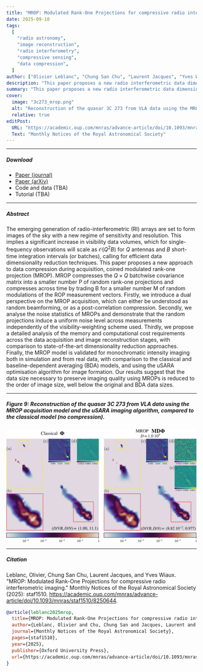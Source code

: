 ```yaml
---
title: "MROP: Modulated Rank-One Projections for compressive radio interferometric imaging"
date: 2025-09-10
tags:
  [
    "radio astronomy",
    "image reconstruction",
    "radio interferometry",
    "compressive sensing",
    "data compression",
  ]
author: ["Olivier Leblanc", "Chung San Chu", "Laurent Jacques", "Yves Wiaux"]
description: "This paper proposes a new radio interferometric data dimensionality reduction scheme, coined Modulated Rank-One Projection, with validation on both simulated and real VLA data in comparison to classical and BDA models. Published in Monthly Notices of the Royal Astronomical Society, 2025"
summary: "This paper proposes a new radio interferometric data dimensionality reduction scheme, coined Modulated Rank-One Projection, with validation on both simulated and real VLA data in comparison to classical and BDA models."
cover:
  image: "3c273_mrop.png"
  alt: "Reconstruction of the quasar 3C 273 from VLA data using the MROP acquisition model and the uSARA imaging algorithm, compared to the classical model (no compression)."
  relative: true
editPost:
  URL: "https://academic.oup.com/mnras/advance-article/doi/10.1093/mnras/staf1510/8250644"
  Text: "Monthly Notices of the Royal Astronomical Society"
---
```


---

##### Download

- [Paper (journal)](https://academic.oup.com/mnras/advance-article/doi/10.1093/mnras/staf1510/8250644)
- [Paper (arXiv)](https://arxiv.org/abs/2504.18446)
- Code and data (TBA)
- Tutorial (TBA)

---

##### Abstract

The emerging generation of radio-interferometric (RI) arrays are set to form images of the sky with a new regime of sensitivity and resolution. This implies a significant increase in visibility data volumes, which for single-frequency observations will scale as $\mathcal{O}(Q^2B)$ for $Q$ antennas and $B$ short-time integration intervals (or batches), calling for efficient data dimensionality reduction techniques. This paper proposes a new approach to data compression during acquisition, coined modulated rank-one projection (MROP). MROP compresses the $Q\times Q$ batchwise covariance matrix into a smaller number P of random rank-one projections and compresses across time by trading B for a smaller number M of random modulations of the ROP measurement vectors. Firstly, we introduce a dual perspective on the MROP acquisition, which can either be understood as random beamforming, or as a post-correlation compression. Secondly, we analyse the noise statistics of MROPs and demonstrate that the random projections induce a uniform noise level across measurements independently of the visibility-weighting scheme used. Thirdly, we propose a detailed analysis of the memory and computational cost requirements across the data acquisition and image reconstruction stages, with comparison to state-of-the-art dimensionality reduction approaches. Finally, the MROP model is validated for monochromatic intensity imaging both in simulation and from real data, with comparison to the classical and baseline-dependent averaging (BDA) models, and using the uSARA optimisation algorithm for image formation. Our results suggest that the data size necessary to preserve imaging quality using MROPs is reduced to the order of image size, well below the original and BDA data sizes.

---

##### Figure 9: Reconstruction of the quasar 3C 273 from VLA data using the MROP acquisition model and the uSARA imaging algorithm, compared to the classical model (no compression).

![](3c273_mrop.png)

---

##### Citation

Leblanc, Olivier, Chung San Chu, Laurent Jacques, and Yves Wiaux. "MROP: Modulated Rank-One Projections for compressive radio interferometric imaging." Monthly Notices of the Royal Astronomical Society (2025): staf1510. https://academic.oup.com/mnras/advance-article/doi/10.1093/mnras/staf1510/8250644.

```BibTeX
@article{leblanc2025mrop,
  title={MROP: Modulated Rank-One Projections for compressive radio interferometric imaging},
  author={Leblanc, Olivier and Chu, Chung San and Jacques, Laurent and Wiaux, Yves},
  journal={Monthly Notices of the Royal Astronomical Society},
  pages={staf1510},
  year={2025},
  publisher={Oxford University Press},
  url={https://academic.oup.com/mnras/advance-article/doi/10.1093/mnras/staf1510/8250644}
}
```

<!-- ---

##### Related material

+ [Nontechnical summary](https://www.alexandermccallsmith.com/book/your-inner-hedgehog) -->
